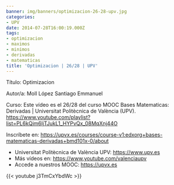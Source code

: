 ```yaml
---
banner: img/banners/optimizacion-26-28-upv.jpg
categories:
- UPV
date: 2014-07-28T16:00:19.000Z
tags:
- optimizacion
- maximos
- minimos
- derivadas
- matematicas
title: 'Optimizacion | 26/28 | UPV'
---
```


Título: Optimizacion

Autor/a: Moll López Santiago Emmanuel

Curso: Este vídeo es el 26/28 del curso MOOC Bases Matematicas: Derivadas | Universitat Politècnica de València (UPV). https://www.youtube.com/playlist?list=PL6kQim6ljTJukL1_HYPvQx_08MqXnj44O 

Inscríbete en: https://upvx.es/courses/course-v1:edxorg+bases-matematicas-derivadas+bmd101x-0/about


+ Universitat Politècnica de València UPV: https://www.upv.es
+ Más vídeos en: https://www.youtube.com/valenciaupv
+ Accede a nuestros MOOC: https://upvx.es

{{< youtube j3TmCxYbdWc >}}
